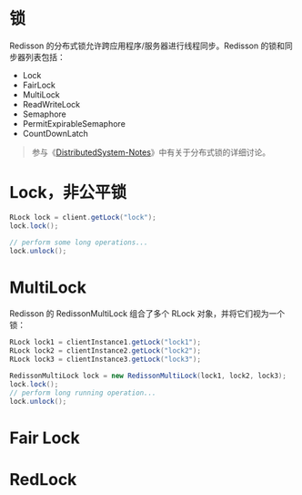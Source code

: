 # 锁

Redisson 的分布式锁允许跨应用程序/服务器进行线程同步。Redisson 的锁和同步器列表包括：

- Lock
- FairLock
- MultiLock
- ReadWriteLock
- Semaphore
- PermitExpirableSemaphore
- CountDownLatch

> 参与《[DistributedSystem-Notes](https://github.com/wx-chevalier/DistributedSystem-Notes?q=)》中有关于分布式锁的详细讨论。

# Lock，非公平锁

```java
RLock lock = client.getLock("lock");
lock.lock();

// perform some long operations...
lock.unlock();
```

# MultiLock

Redisson 的 RedissonMultiLock 组合了多个 RLock 对象，并将它们视为一个锁：

```java
RLock lock1 = clientInstance1.getLock("lock1");
RLock lock2 = clientInstance2.getLock("lock2");
RLock lock3 = clientInstance3.getLock("lock3");

RedissonMultiLock lock = new RedissonMultiLock(lock1, lock2, lock3);
lock.lock();
// perform long running operation...
lock.unlock();
```

# Fair Lock

# RedLock
